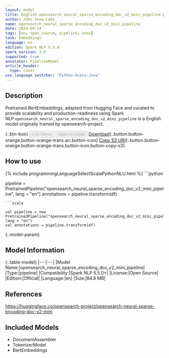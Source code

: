 ```yaml
---
layout: model
title: English opensearch_neural_sparse_encoding_doc_v2_mini_pipeline pipeline BertEmbeddings from opensearch-project
author: John Snow Labs
name: opensearch_neural_sparse_encoding_doc_v2_mini_pipeline
date: 2024-09-14
tags: [en, open_source, pipeline, onnx]
task: Embeddings
language: en
edition: Spark NLP 5.5.0
spark_version: 3.0
supported: true
annotator: PipelineModel
article_header:
  type: cover
use_language_switcher: "Python-Scala-Java"
---
```


## Description

Pretrained BertEmbeddings, adapted from Hugging Face and curated to provide scalability and production-readiness using Spark NLP.`opensearch_neural_sparse_encoding_doc_v2_mini_pipeline` is a English model originally trained by opensearch-project.

{:.btn-box}
<button class="button button-orange" disabled>Live Demo</button>
<button class="button button-orange" disabled>Open in Colab</button>
[Download](https://s3.amazonaws.com/auxdata.johnsnowlabs.com/public/models/opensearch_neural_sparse_encoding_doc_v2_mini_pipeline_en_5.5.0_3.0_1726307678851.zip){:.button.button-orange.button-orange-trans.arr.button-icon}
[Copy S3 URI](s3://auxdata.johnsnowlabs.com/public/models/opensearch_neural_sparse_encoding_doc_v2_mini_pipeline_en_5.5.0_3.0_1726307678851.zip){:.button.button-orange.button-orange-trans.button-icon.button-copy-s3}

## How to use



<div class="tabs-box" markdown="1">
{% include programmingLanguageSelectScalaPythonNLU.html %}
```python

pipeline = PretrainedPipeline("opensearch_neural_sparse_encoding_doc_v2_mini_pipeline", lang = "en")
annotations =  pipeline.transform(df)   

```
```scala

val pipeline = new PretrainedPipeline("opensearch_neural_sparse_encoding_doc_v2_mini_pipeline", lang = "en")
val annotations = pipeline.transform(df)

```
</div>

{:.model-param}
## Model Information

{:.table-model}
|---|---|
|Model Name:|opensearch_neural_sparse_encoding_doc_v2_mini_pipeline|
|Type:|pipeline|
|Compatibility:|Spark NLP 5.5.0+|
|License:|Open Source|
|Edition:|Official|
|Language:|en|
|Size:|84.8 MB|

## References

https://huggingface.co/opensearch-project/opensearch-neural-sparse-encoding-doc-v2-mini

## Included Models

- DocumentAssembler
- TokenizerModel
- BertEmbeddings